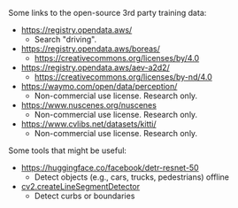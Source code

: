 Some links to the open-source 3rd party training data:
- https://registry.opendata.aws/
  - Search "driving".
- https://registry.opendata.aws/boreas/
  - https://creativecommons.org/licenses/by/4.0
- https://registry.opendata.aws/aev-a2d2/
  - https://creativecommons.org/licenses/by-nd/4.0
- https://waymo.com/open/data/perception/
  - Non-commercial use license. Research only.
- https://www.nuscenes.org/nuscenes
  - Non-commercial use license. Research only.
- https://www.cvlibs.net/datasets/kitti/
  - Non-commercial use license. Research only.

Some tools that might be useful:
- https://huggingface.co/facebook/detr-resnet-50
  - Detect objects (e.g., cars, trucks, pedestrians) offline
- [cv2.createLineSegmentDetector][1]
  - Detect curbs or boundaries

[1]: https://docs.opencv.org/3.4/db/d73/classcv_1_1LineSegmentDetector.html
